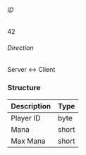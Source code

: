 ###### ID
42

###### Direction
Server <-> Client

### Structure
| Description | Type |
|-------------|------|
| Player ID | byte |
| Mana      | short |
| Max Mana  | short |